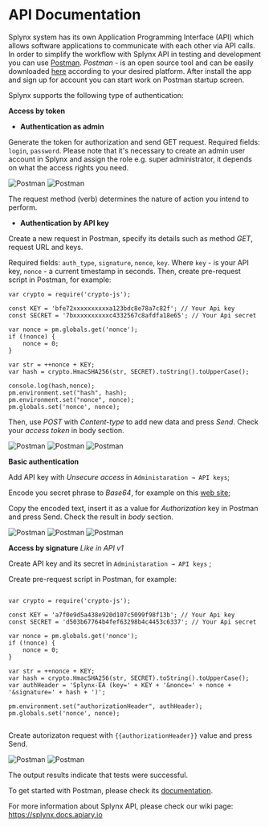 API Documentation
=============
Splynx system has its own Application Programming Interface (API) which allows software applications to communicate with each other via API calls. In order to simplify the workflow with Splynx API in testing and development you can use [Postman](https://www.postman.com/). *Postman* - is an open source tool and can be easily downloaded [here](https://www.postman.com/downloads/) according to your desired platform. After install the app and sign up for account you can start work on Postman startup screen.

Splynx supports the following type of authentication:

**Access by token**

* **Authentication as admin**

Generate the token for authorization and send GET request. Required fields: `login`, `password`. Please note that it's necessary to create an admin user account in Splynx and assign the role e.g. super administrator, it depends on what the access rights you need.

![Postman](postman1.png)
![Postman](postman2.png)

The request method (verb) determines the nature of action you intend to perform.

* **Authentication by API key**

Create a new request in Postman, specify its details such as method *GET*, request URL and keys.

Required fields: `auth_type`, `signature`, `nonce`, `key`.
Where `key` - is your API key, `nonce` -  a current timestamp in seconds.
Then, create pre-request script in Postman, for example:

```
var crypto = require('crypto-js');

const KEY = 'bfe72xxxxxxxxxxa123bdc8e78a7c82f'; // Your Api key
const SECRET = '7bxxxxxxxxxxc4332567c8afdfa18e65'; // Your Api secret

var nonce = pm.globals.get('nonce');
if (!nonce) {
    nonce = 0;
}

var str = ++nonce + KEY;
var hash = crypto.HmacSHA256(str, SECRET).toString().toUpperCase();

console.log(hash,nonce);
pm.environment.set("hash", hash);
pm.environment.set("nonce", nonce);
pm.globals.set('nonce', nonce);

```
Then, use *POST* with *Content-type* to add new data and press *Send*. Check your *access token* in body section.


![Postman](postman8.png)
![Postman](postman9.png)
![Postman](postman10.png)

**Basic authentication**

Add API key with *Unsecure access* in `Administaration → API keys`;

Encode you secret phrase to *Base64*, for example on this [web site](https://codebeautify.org/base64-encode);

Copy the encoded text, insert it as a value for *Authorization* key in Postman and press Send. Check the result in *body* section.

![Postman](postman3.png)
![Postman](postman4.png)
![Postman](postman5.png)

**Access by signature**
*Like in API v1*

Create API key and its secret in `Administaration → API keys` ;

Create pre-request script in Postman, for example:

```

var crypto = require('crypto-js');

const KEY = 'a7f0e9d5a438e920d107c5099f98f13b'; // Your Api key
const SECRET = 'd503b67764b4fef63298b4c4453c6337'; // Your Api secret

var nonce = pm.globals.get('nonce');
if (!nonce) {
    nonce = 0;
}

var str = ++nonce + KEY;
var hash = crypto.HmacSHA256(str, SECRET).toString().toUpperCase();
var authHeader = 'Splynx-EA (key=' + KEY + '&nonce=' + nonce + '&signature=' + hash + ')';

pm.environment.set("authorizationHeader", authHeader);
pm.globals.set('nonce', nonce);


```

Create autorizaton request with `{{authorizationHeader}}` value and press Send.

![Postman](postman6.png)
![Postman](postman7.png)


The output results indicate that tests were successful.

To get started with Postman, please check its [documentation](https://learning.getpostman.com/).

For more information about Splynx API, please check our wiki page: https://splynx.docs.apiary.io
